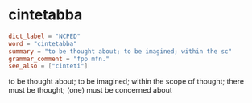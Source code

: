 # cintetabba

``` toml
dict_label = "NCPED"
word = "cintetabba"
summary = "to be thought about; to be imagined; within the sc"
grammar_comment = "fpp mfn."
see_also = ["cinteti"]
```

to be thought about; to be imagined; within the scope of thought; there must be thought; (one) must be concerned about

